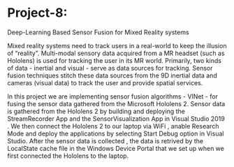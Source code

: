 # Project-8:
Deep-Learning Based Sensor Fusion for Mixed Reality systems

Mixed reality systems need to track users in a real-world to keep the illusion of  “reality”. Multi-modal sensory data acquired from a MR headset (such as Hololens) is used for tracking the user in its MR world. Primarily, two kinds of data - inertial and visual - serve as data sources for tracking. Sensor fusion techniques stitch these data sources from the 9D inertial data and cameras (visual data) to track the user and provide spatial services.

In this project we are implementing sensor fusion algorithms - VINet - for fusing the sensor data gathered from the Microsoft Hololens 2.
Sensor data is gathered from the Hololens 2 by building and deploying the StreamRecorder App and the SensorVisualization App in Visual Studio 2019 .
We then connect the Hololens 2 to our laptop via WiFi , anable Research Mode and deploy the applications by selecting Start Debug option in Visual Studio. 
After the sensor data is collected , the data is retrived by the LocalState cache file in the Windows Device Portal that we set up when we first connected the Hololens to the laptop.
